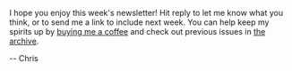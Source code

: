I hope you enjoy this week's newsletter! Hit reply to let me know what you think, or to send me a link to include next week. You can help keep my spirits up by [buying me a coffee](https://www.buymeacoffee.com/chrislowis) and check out previous issues in [the archive](https://www.webaudioweekly.com/).

-- Chris
